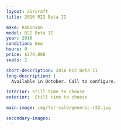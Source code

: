 ```yaml
---
layout: aircraft
title: 2016 R22 Beta II

make: Robinson
model: R22 Beta II
year: 2016
condition: New
hours: 0
price: $274,000
seats: 2

short-description: 2016 R22 Beta II
long-description: |
  Available in October. Call to configure.

interior: Still time to choose
exterior:  Still time to choose

main-image: img/for-sale/generic-r22.jpg

secondary-images:
---
```


